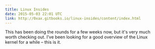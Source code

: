 ```yaml
---
title: Linux Insides
date: 2015-05-03 22:01 UTC
link: http://0xax.gitbooks.io/linux-insides/content/index.html
---
```


This has been doing the rounds for a few weeks now, but it's very much worth checking out. I've been looking for a good overview of the Linux kernel for a while – this is it.

